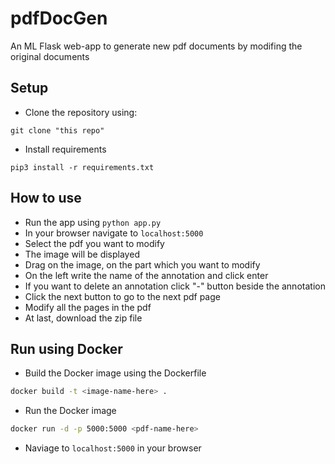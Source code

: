 # pdfDocGen
An ML Flask web-app to generate new pdf documents by modifing the original documents


## Setup

* Clone the repository using:
```
git clone "this repo"
```
* Install requirements
```
pip3 install -r requirements.txt
```

## How to use

* Run the app using `python app.py`
* In your browser navigate to `localhost:5000`
* Select the pdf you want to modify
* The image will be displayed 
* Drag on the image, on the part which you want to modify
* On the left write the name of the annotation and click enter
* If you want to delete an annotation click "-" button beside the annotation
* Click the next button to go to the next pdf page
* Modify all the pages in the pdf
* At last, download the zip file

## Run using Docker

* Build the Docker image using the Dockerfile

```bash
docker build -t <image-name-here> .
```

* Run the Docker image

```bash
docker run -d -p 5000:5000 <pdf-name-here>
```

* Naviage to `localhost:5000` in your browser


